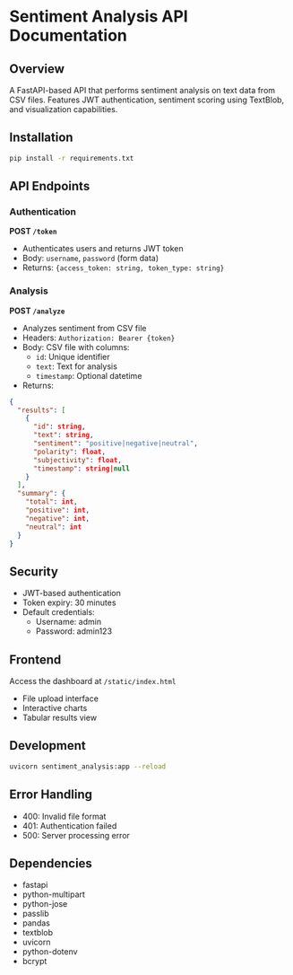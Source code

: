 # Sentiment Analysis API Documentation

## Overview
A FastAPI-based API that performs sentiment analysis on text data from CSV files. Features JWT authentication, sentiment scoring using TextBlob, and visualization capabilities.

## Installation

```bash
pip install -r requirements.txt
```

## API Endpoints

### Authentication
**POST `/token`**
- Authenticates users and returns JWT token
- Body: `username`, `password` (form data)
- Returns: `{access_token: string, token_type: string}`

### Analysis
**POST `/analyze`**
- Analyzes sentiment from CSV file
- Headers: `Authorization: Bearer {token}`
- Body: CSV file with columns:
  - `id`: Unique identifier
  - `text`: Text for analysis
  - `timestamp`: Optional datetime
- Returns:
```json
{
  "results": [
    {
      "id": string,
      "text": string,
      "sentiment": "positive|negative|neutral",
      "polarity": float,
      "subjectivity": float,
      "timestamp": string|null
    }
  ],
  "summary": {
    "total": int,
    "positive": int,
    "negative": int,
    "neutral": int
  }
}
```

## Security
- JWT-based authentication
- Token expiry: 30 minutes
- Default credentials:
  - Username: admin
  - Password: admin123

## Frontend
Access the dashboard at `/static/index.html`
- File upload interface
- Interactive charts
- Tabular results view

## Development
```bash
uvicorn sentiment_analysis:app --reload
```

## Error Handling
- 400: Invalid file format
- 401: Authentication failed
- 500: Server processing error

## Dependencies
- fastapi
- python-multipart
- python-jose
- passlib
- pandas
- textblob
- uvicorn
- python-dotenv
- bcrypt
